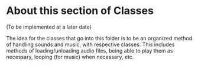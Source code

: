 # About this section of Classes

(To be implemented at a later date)

The idea for the classes that go into this folder is to be an organized method of handling sounds and music, with respective classes. This includes methods of loading/unloading audio files, being able to play them as necessary, looping (for music) when necessary, etc.
